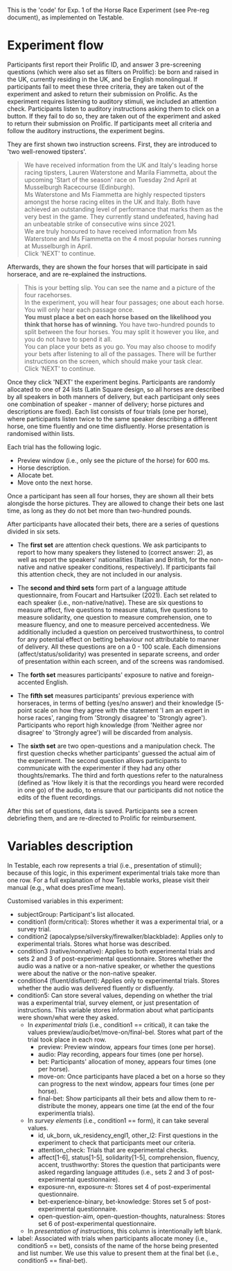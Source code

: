 This is the 'code' for Exp. 1 of the Horse Race Experiment (see Pre-reg document), as implemented on Testable.

# Experiment flow

Participants first report their Prolific ID, and answer 3 pre-screening questions (which were also set as filters on Prolific): be born and raised in the UK, currently residing in the UK, and be English monolingual. If participants fail to meet these three criteria, they are taken out of the experiment and asked to return their submission on Prolific. As the experiment requires listening to auditory stimuli, we included an attention check. Participants listen to auditory instructions asking them to click on a button. If they fail to do so, they are taken out of the experiment and asked to return their submission on Prolific. If participants meet all criteria and follow the auditory instructions, the experiment begins.

They are first shown two instruction screens. First, they are introduced to 'two well-renowed tipsters'.

> We have received information from the UK and Italy's leading horse racing tipsters, Lauren Waterstone and Marila Fiammetta, about the upcoming 'Start of the season' race on Tuesday 2nd April at Musselburgh Racecourse (Edinburgh). <br> Ms Waterstone and Ms Fiammetta are highly respected tipsters amongst the horse racing elites in the UK and Italy. Both have achieved an outstanding level of performance that marks them as the very best in the game. They currently stand undefeated, having had an unbeatable strike of consecutive wins since 2021. <br>
We are truly honoured to have received information from Ms Waterstone and Ms Fiammetta on the 4 most popular horses running at Musselburgh in April. <br>
Click 'NEXT' to continue.

Afterwards, they are shown the four horses that will participate in said horserace, and are re-explained the instructions.

> This is your betting slip. You can see the name and a picture of the four racehorses. <br> In the experiment, you will hear four passages; one about each horse. You will only hear each passage once. <br> <b>You must place a bet on each horse based on the likelihood you think that horse has of winning.</b> You have two-hundred pounds to split between the four horses. You may split it however you like, and you do not have to spend it all. <br> You can place your bets as you go. You may also choose to modify your bets after listening to all of the passages. There will be further instructions on the screen, which should make your task clear.  <br> Click 'NEXT' to continue.

Once they click 'NEXT' the experiment begins. Participants are randomly allocated to one of 24 lists (Latin Square design, so all horses are described by all speakers in both manners of delivery, but each participant only sees one combination of speaker - manner of delivery; horse pictures and descriptions are fixed). Each list consists of four trials (one per horse), where participants listen twice to the same speaker describing a different horse, one time fluently and one time disfluently. Horse presentation is randomised within lists. 

Each trial has the following logic.
* Preview window (i.e., only see the picture of the horse) for 600 ms.
* Horse description.
* Allocate bet.
* Move onto the next horse.

Once a participant has seen all four horses, they are shown all their bets alongisde the horse pictures. They are allowed to change their bets one last time, as long as they do not bet more than two-hundred pounds.

After participants have allocated their bets, there are a series of questions divided in six sets.

* The **first set** are attention check questions. We ask participants to report to how many speakers they listened to (correct answer: 2), as well as report the speakers' nationalities (Italian and British, for the non-native and native speaker conditions, respectively). If participants fail this attention check, they are not included in our analysis.

* The **second and third sets** form part of a language attitude questionnaire, from Foucart and Hartsuiker (2021). Each set related to each speaker (i.e., non-native/native). These are six questions to measure affect, five questions to measure status, five questions to measure solidarity, one question to measure comprehension, one to measure fluency, and one to measure perceived accentedness. We additionally included a question on perceived trustworthiness, to control for any potential effect on betting behaviour not attributable to manner of delivery. All these questions are on a 0 - 100 scale. Each dimensions (affect/status/solidarity) was presented in separate screens, and order of presentation within each screen, and of the screens was randomised.

* The **forth set** measures participants' exposure to native and foreign-accented English.

* The **fifth set** measures participants' previous experience with horseraces, in terms of betting (yes/no answer) and their knowledge (5-point scale on how they agree with the statement 'I am an expert in horse races', ranging from 'Strongly disagree' to 'Strongly agree'). Participants who report high knowledge (from 'Neither agree nor disagree' to 'Strongly agree') will be discarded from analysis.

* The **sixth set** are two open-questions and a manipulation check. The first question checks whether participants' guessed the actual aim of the experiment. The second question allows participants to communicate with the experimenter if they had any other thoughts/remarks. The third and forth questions refer to the naturalness (defined as 'How likely it is that the recordings you heard were recorded in one go) of the audio, to ensure that our participants did not notice the edits of the fluent recordings.

After this set of questions, data is saved. Participants see a screen debriefing them, and are re-directed to Prolific for reimbursement.

# Variables description

In Testable, each row represents a trial (i.e., presentation of stimuli); because of this logic, in this experiment experimental trials take more than one row. For a full explanation of how Testable works, please visit their manual (e.g., what does presTime mean).

Customised variables in this experiment:

* subjectGroup: Participant's list allocated.
* condition1 (form/critical): Stores whether it was a experimental trial, or a survey trial.
* condition2 (apocalypse/silversky/firewalker/blackblade): Applies only to experimental trials. Stores what horse was described.
* condition3 (native/nonnative): Applies to both experimental trials and sets 2 and 3 of post-experimental questionnaire. Stores whether the audio was a native or a non-native speaker, or whether the questions were about the native or the non-native speaker.
* condition4 (fluent/disfluent): Applies only to experimental trials. Stores whether the audio was delivered fluently or disfluently.
* condition5: Can store several values, depending on whether the trial was a experimental trial, survey element, or just presentation of instructions. This variable stores information about what participants were shown/what were they asked.
    * In *experimental trials* (i.e., condition1 == critical), it can take the values preview/audio/bet/move-on/final-bel. Stores what part of the trial took place in each row.
        * preview: Preview window, appears four times (one per horse).
        * audio: Play recording, appears four times (one per horse).
        * bet: Participants' allocation of money, appears four times (one per horse).
        * move-on: Once participants have placed a bet on a horse so they can progress to the next window, appears four times (one per horse).
        * final-bet: Show participants all their bets and allow them to re-distribute the money, appears one time (at the end of the four experimentla trials).
    * In *survey elements* (i.e., condition1 == form), it can take several values.
        * id, uk_born, uk_residency_engl1, other_l2: First questions in the experiment to check that participants meet our criteria.
        * attention_check: Trials that are experimental checks.
        * affect[1-6], status[1-5], solidarity[1-5], comprehension, fluency, accent, trusthworthy: Stores the question that participants were asked regarding language attitudes (i.e., sets 2 and 3 of post-experimental questionnaire).
        * exposure-nn, exposure-n: Stores set 4 of post-experimental questionnaire.
        * bet-experience-binary, bet-knowledge: Stores set 5 of post-experimental questionnaire.
        * open-question-aim, open-question-thoughts, naturalness: Stores set 6 of post-experimental questionnaire.
    * In *presentation of instructions*, this column is intentionally left blank.
* label: Associated with trials when participants allocate money (i.e., condition5 == bet), consists of the name of the horse being presented and list number. We use this value to present them at the final bet (i.e., condition5 == final-bet). 


